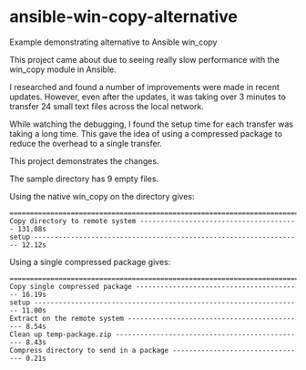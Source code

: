 # ansible-win-copy-alternative
Example demonstrating alternative to Ansible win_copy


This project came about due to seeing really slow performance 
with the win_copy module in Ansible. 


I researched and found a number of improvements were made in
recent updates.  However, even after the updates, it was taking 
over 3 minutes to transfer 24 small text files across the local 
network. 

While watching the debugging, I found the setup time for each 
transfer was taking a long time. This gave the idea of using a 
compressed package to reduce the overhead to a single transfer. 

This project demonstrates the changes. 

The sample directory has 9 empty files.  


Using the native win_copy on the directory gives:
```
===============================================================================
Copy directory to remote system --------------------------------------- 131.08s
setup ------------------------------------------------------------------ 12.12s
```


Using a single compressed package gives:
```
===============================================================================
Copy single compressed package ----------------------------------------- 16.19s
setup ------------------------------------------------------------------ 11.00s
Extract on the remote system -------------------------------------------- 8.54s
Clean up temp-package.zip ----------------------------------------------- 8.43s
Compress directory to send in a package --------------------------------- 0.21s
```

